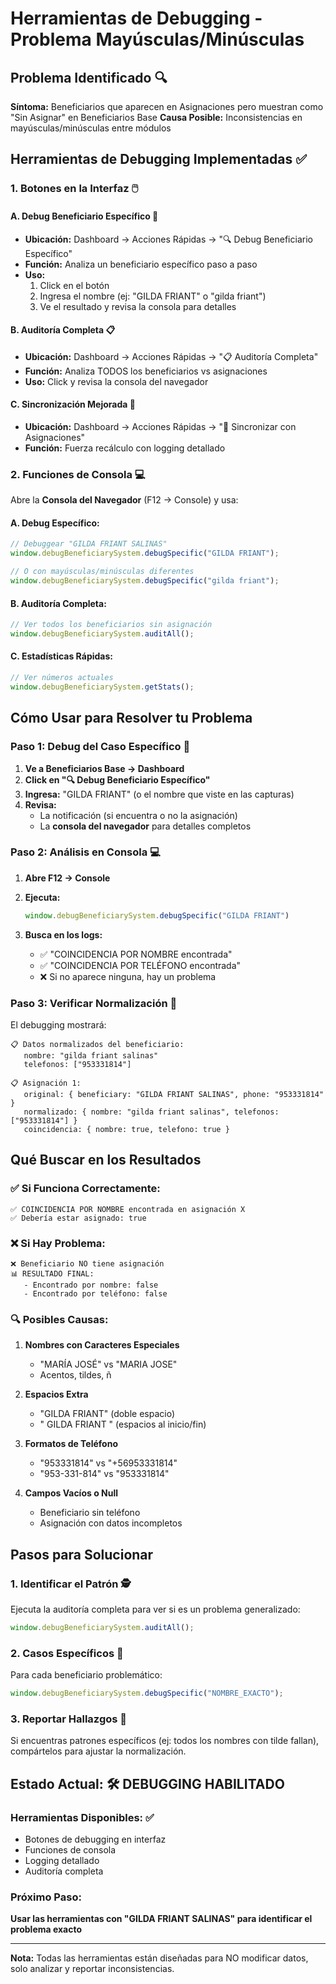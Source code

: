 # Herramientas de Debugging - Problema Mayúsculas/Minúsculas

## Problema Identificado 🔍

**Síntoma:** Beneficiarios que aparecen en Asignaciones pero muestran como "Sin Asignar" en Beneficiarios Base
**Causa Posible:** Inconsistencias en mayúsculas/minúsculas entre módulos

## Herramientas de Debugging Implementadas ✅

### 1. **Botones en la Interfaz** 🖱️

#### A. Debug Beneficiario Específico 🎯
- **Ubicación:** Dashboard → Acciones Rápidas → "🔍 Debug Beneficiario Específico"
- **Función:** Analiza un beneficiario específico paso a paso
- **Uso:** 
  1. Click en el botón
  2. Ingresa el nombre (ej: "GILDA FRIANT" o "gilda friant")
  3. Ve el resultado y revisa la consola para detalles

#### B. Auditoría Completa 📋
- **Ubicación:** Dashboard → Acciones Rápidas → "📋 Auditoría Completa"
- **Función:** Analiza TODOS los beneficiarios vs asignaciones
- **Uso:** Click y revisa la consola del navegador

#### C. Sincronización Mejorada 🔄
- **Ubicación:** Dashboard → Acciones Rápidas → "🔄 Sincronizar con Asignaciones"
- **Función:** Fuerza recálculo con logging detallado

### 2. **Funciones de Consola** 💻

Abre la **Consola del Navegador** (F12 → Console) y usa:

#### A. Debug Específico:
```javascript
// Debuggear "GILDA FRIANT SALINAS"
window.debugBeneficiarySystem.debugSpecific("GILDA FRIANT");

// O con mayúsculas/minúsculas diferentes
window.debugBeneficiarySystem.debugSpecific("gilda friant");
```

#### B. Auditoría Completa:
```javascript
// Ver todos los beneficiarios sin asignación
window.debugBeneficiarySystem.auditAll();
```

#### C. Estadísticas Rápidas:
```javascript
// Ver números actuales
window.debugBeneficiarySystem.getStats();
```

## Cómo Usar para Resolver tu Problema

### Paso 1: Debug del Caso Específico 🎯

1. **Ve a Beneficiarios Base → Dashboard**
2. **Click en "🔍 Debug Beneficiario Específico"**
3. **Ingresa:** "GILDA FRIANT" (o el nombre que viste en las capturas)
4. **Revisa:**
   - La notificación (si encuentra o no la asignación)
   - La **consola del navegador** para detalles completos

### Paso 2: Análisis en Consola 💻

1. **Abre F12 → Console**
2. **Ejecuta:**
   ```javascript
   window.debugBeneficiarySystem.debugSpecific("GILDA FRIANT")
   ```

3. **Busca en los logs:**
   - ✅ "COINCIDENCIA POR NOMBRE encontrada"
   - ✅ "COINCIDENCIA POR TELÉFONO encontrada"
   - ❌ Si no aparece ninguna, hay un problema

### Paso 3: Verificar Normalización 🔧

El debugging mostrará:
```
📋 Datos normalizados del beneficiario:
   nombre: "gilda friant salinas"
   telefonos: ["953331814"]

📋 Asignación 1:
   original: { beneficiary: "GILDA FRIANT SALINAS", phone: "953331814" }
   normalizado: { nombre: "gilda friant salinas", telefonos: ["953331814"] }
   coincidencia: { nombre: true, telefono: true }
```

## Qué Buscar en los Resultados

### ✅ **Si Funciona Correctamente:**
```
✅ COINCIDENCIA POR NOMBRE encontrada en asignación X
✅ Debería estar asignado: true
```

### ❌ **Si Hay Problema:**
```
❌ Beneficiario NO tiene asignación
📊 RESULTADO FINAL:
   - Encontrado por nombre: false
   - Encontrado por teléfono: false
```

### 🔍 **Posibles Causas:**

1. **Nombres con Caracteres Especiales**
   - "MARÍA JOSÉ" vs "MARIA JOSE"
   - Acentos, tildes, ñ

2. **Espacios Extra**
   - "GILDA  FRIANT" (doble espacio)
   - " GILDA FRIANT " (espacios al inicio/fin)

3. **Formatos de Teléfono**
   - "953331814" vs "+56953331814"
   - "953-331-814" vs "953331814"

4. **Campos Vacíos o Null**
   - Beneficiario sin teléfono
   - Asignación con datos incompletos

## Pasos para Solucionar

### 1. **Identificar el Patrón** 🕵️
Ejecuta la auditoría completa para ver si es un problema generalizado:
```javascript
window.debugBeneficiarySystem.auditAll();
```

### 2. **Casos Específicos** 🎯
Para cada beneficiario problemático:
```javascript
window.debugBeneficiarySystem.debugSpecific("NOMBRE_EXACTO");
```

### 3. **Reportar Hallazgos** 📝
Si encuentras patrones específicos (ej: todos los nombres con tilde fallan), compártelos para ajustar la normalización.

## Estado Actual: 🛠️ DEBUGGING HABILITADO

### Herramientas Disponibles: ✅
- Botones de debugging en interfaz
- Funciones de consola
- Logging detallado
- Auditoría completa

### Próximo Paso:
**Usar las herramientas con "GILDA FRIANT SALINAS" para identificar el problema exacto**

---

**Nota:** Todas las herramientas están diseñadas para NO modificar datos, solo analizar y reportar inconsistencias.
